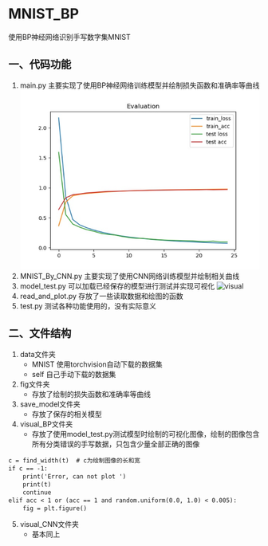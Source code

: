 # MNIST_BP
使用BP神经网络识别手写数字集MNIST


## 一、代码功能
1. main.py 主要实现了使用BP神经网络训练模型并绘制损失函数和准确率等曲线
![BP_Evaluation](https://github.com/lerlis/MNIST_BP/blob/main/fig/BP_Evaluation.jpg) 
2. MNIST_By_CNN.py 主要实现了使用CNN网络训练模型并绘制相关曲线
3. model_test.py 可以加载已经保存的模型进行测试并实现可视化
![visual](https://github.com/lerlis/MNIST_BP/blob/main/viaual_BP/batch0.jpg) 
4. read_and_plot.py 存放了一些读取数据和绘图的函数
5. test.py 测试各种功能使用的，没有实际意义

## 二、文件结构
1. data文件夹
   * MNIST 使用torchvision自动下载的数据集
   * self  自己手动下载的数据集
2. fig文件夹
   * 存放了绘制的损失函数和准确率等曲线
3. save_model文件夹
   * 存放了保存的相关模型
4. visual_BP文件夹
   * 存放了使用model_test.py测试模型时绘制的可视化图像，绘制的图像包含所有分类错误的手写数据，只包含少量全部正确的图像
  ```
  c = find_width(t)  # c为绘制图像的长和宽
  if c == -1:
      print('Error, can not plot ')
      print(t)
      continue
  elif acc < 1 or (acc == 1 and random.uniform(0.0, 1.0) < 0.005):
      fig = plt.figure()
  ```
5. visual_CNN文件夹
   * 基本同上
   
